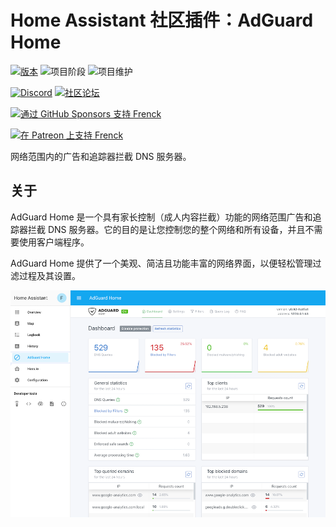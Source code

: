 # Home Assistant 社区插件：AdGuard Home

[![版本][release-shield]][release] ![项目阶段][project-stage-shield] ![项目维护][maintenance-shield]

[![Discord][discord-shield]][discord] [![社区论坛][forum-shield]][forum]

[![通过 GitHub Sponsors 支持 Frenck][github-sponsors-shield]][github-sponsors]

[![在 Patreon 上支持 Frenck][patreon-shield]][patreon]

网络范围内的广告和追踪器拦截 DNS 服务器。

## 关于

AdGuard Home 是一个具有家长控制（成人内容拦截）功能的网络范围广告和追踪器拦截 DNS 服务器。它的目的是让您控制您的整个网络和所有设备，并且不需要使用客户端程序。

AdGuard Home 提供了一个美观、简洁且功能丰富的网络界面，以便轻松管理过滤过程及其设置。

![AdGuard Home 在 Home Assistant 前端的界面][screenshot]

[discord-shield]: https://img.shields.io/discord/478094546522079232.svg
[discord]: https://discord.me/hassioaddons
[forum-shield]: https://img.shields.io/badge/community-forum-brightgreen.svg
[forum]: https://community.home-assistant.io/t/home-assistant-community-add-on-adguard-home/90684?u=frenck
[github-sponsors-shield]: https://frenck.dev/wp-content/uploads/2019/12/github_sponsor.png
[github-sponsors]: https://github.com/sponsors/frenck
[maintenance-shield]: https://img.shields.io/maintenance/yes/2025.svg
[patreon-shield]: https://frenck.dev/wp-content/uploads/2019/12/patreon.png
[patreon]: https://www.patreon.com/frenck
[project-stage-shield]: https://img.shields.io/badge/project%20stage-production%20ready-brightgreen.svg
[release-shield]: https://img.shields.io/badge/version-v5.2.5-blue.svg
[release]: https://github.com/hassio-addons/addon-adguard-home/tree/v5.2.5
[screenshot]: https://github.com/hassio-addons/addon-adguard-home/raw/v5.2.5/images/screenshot.png